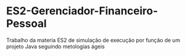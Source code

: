 # ES2-Gerenciador-Financeiro-Pessoal
Trabalho da materia ES2 de simulação de execução por função de um projeto Java seguindo metologias ágeis 
